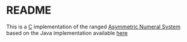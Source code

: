 # README

This is a [C](https://en.wikipedia.org/wiki/C_(programming_language)) implementation of the ranged
[Asymmetric Numeral System](https://en.wikipedia.org/wiki/Asymmetric_numeral_systems) based on 
the Java implementation available [here](https://github.com/Martsim/crypto_seminar_2017_fall)
